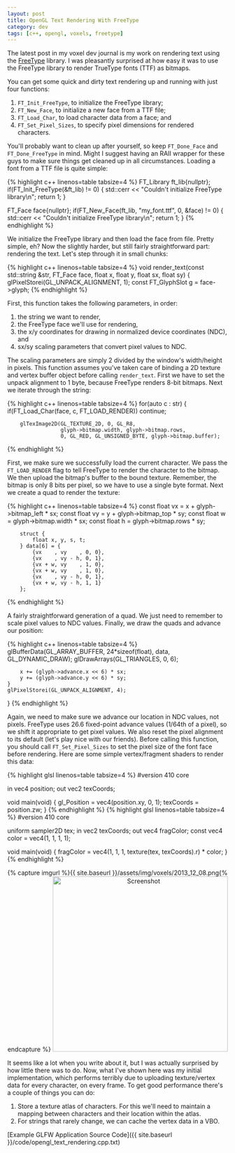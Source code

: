```yaml
---
layout: post
title: OpenGL Text Rendering With FreeType
category: dev
tags: [c++, opengl, voxels, freetype]
---
```

The latest post in my voxel dev journal is my work on rendering text using the
[FreeType](//www.freetype.org) library. I was pleasantly surprised at how easy
it was to use the FreeType library to render TrueType fonts (TTF) as bitmaps.


You can get some quick and dirty text rendering up and running with just four
functions:

 1. `FT_Init_FreeType`, to initialize the FreeType library;
 2. `FT_New_Face`, to initialize a new face from a TTF file;
 3. `FT_Load_Char`, to load character data from a face; and
 4. `FT_Set_Pixel_Sizes`, to specify pixel dimensions for rendered characters.

You'll probably want to clean up after yourself, so keep `FT_Done_Face` and
`FT_Done_FreeType` in mind. Might I suggest having an RAII wrapper for these
guys to make sure things get cleaned up in all circumstances. Loading a font
from a TTF file is quite simple:

{% highlight c++ linenos=table tabsize=4 %}
FT_Library ft_lib{nullptr};
if(FT_Init_FreeType(&ft_lib) != 0) {
	std::cerr << "Couldn't initialize FreeType library\n";
	return 1;
}

FT_Face face{nullptr};
if(FT_New_Face(ft_lib, "my_font.ttf", 0, &face) != 0) {
	std::cerr << "Couldn't initialize FreeType library\n";
	return 1;
}
{% endhighlight %}

We initialize the FreeType library and then load the face from file. Pretty
simple, eh? Now the slightly harder, but still fairly straightforward part:
rendering the text. Let's step through it in small chunks:

{% highlight c++ linenos=table tabsize=4 %}
void render_text(const std::string &str, FT_Face face, float x, float y, float sx, float sy) {
    glPixelStorei(GL_UNPACK_ALIGNMENT, 1);
	const FT_GlyphSlot g = face->glyph;
{% endhighlight %}

First, this function takes the following parameters, in order:

  1. the string we want to render,
  2. the FreeType face we'll use for rendering,
  3. the x/y coordinates for drawing in normalized device coordinates (NDC), and
  4. sx/sy scaling parameters that convert pixel values to NDC.

The scaling parameters are simply 2 divided by the window's width/height in
pixels. This function assumes you've taken care of binding a 2D texture and
vertex buffer object before calling `render_text`. First we have to set the
unpack alignment to 1 byte, because FreeType renders 8-bit bitmaps. Next we
iterate through the string:

{% highlight c++ linenos=table tabsize=4 %}
	for(auto c : str) {
		if(FT_Load_Char(face, c, FT_LOAD_RENDER))
			continue;

        glTexImage2D(GL_TEXTURE_2D, 0, GL_R8,
		             glyph->bitmap.width, glyph->bitmap.rows,
                     0, GL_RED, GL_UNSIGNED_BYTE, glyph->bitmap.buffer);
{% endhighlight %}

First, we make sure we successfully load the current character. We pass the
`FT_LOAD_RENDER` flag to tell FreeType to render the character to the bitmap.
We then upload the bitmap's buffer to the bound texture. Remember, the bitmap
is only 8 bits per pixel, so we have to use a single byte format. Next we
create a quad to render the texture:

{% highlight c++ linenos=table tabsize=4 %}
		const float vx = x + glyph->bitmap_left * sx;
		const float vy = y + glyph->bitmap_top * sy;
		const float w = glyph->bitmap.width * sx;
		const float h = glyph->bitmap.rows * sy;

		struct {
			float x, y, s, t;
		} data[6] = {
			{vx    , vy    , 0, 0},
			{vx    , vy - h, 0, 1},
			{vx + w, vy    , 1, 0},
			{vx + w, vy    , 1, 0},
			{vx    , vy - h, 0, 1},
			{vx + w, vy - h, 1, 1}
		};
{% endhighlight %}

A fairly straightforward generation of a quad. We just need to remember to
scale pixel values to NDC values. Finally, we draw the quads and advance our
position:

{% highlight c++ linenos=table tabsize=4 %}
		glBufferData(GL_ARRAY_BUFFER, 24*sizeof(float), data, GL_DYNAMIC_DRAW);
		glDrawArrays(GL_TRIANGLES, 0, 6);

		x += (glyph->advance.x << 6) * sx;
		y += (glyph->advance.y << 6) * sy;
    }
	glPixelStorei(GL_UNPACK_ALIGNMENT, 4);
}
{% endhighlight %}

Again, we need to make sure we advance our location in NDC values, not pixels.
FreeType uses 26.6 fixed-point advance values (1/64th of a pixel), so we shift
it appropriate to get pixel values. We also reset the pixel alignment to its
default (let's play nice with our friends). Before calling this function, you
should call `FT_Set_Pixel_Sizes` to set the pixel size of the font face before
rendering. Here are some simple vertex/fragment shaders to render this data:

{% highlight glsl linenos=table tabsize=4 %}
#version 410 core

in vec4 position;
out vec2 texCoords;

void main(void) {
	gl_Position = vec4(position.xy, 0, 1);
	texCoords = position.zw;
}
{% endhighlight %}
{% highlight glsl linenos=table tabsize=4 %}
#version 410 core

uniform sampler2D tex;
in vec2 texCoords;
out vec4 fragColor;
const vec4 color = vec4(1, 1, 1, 1);

void main(void) {
	fragColor = vec4(1, 1, 1, texture(tex, texCoords).r) * color;
}
{% endhighlight %}

<p style="text-align: center;">
	{% capture imgurl %}{{ site.baseurl }}/assets/img/voxels/2013_12_08.png{% endcapture %}
	<a href="{{ imgurl }}">
		<img src="{{ imgurl }}" alt="Screenshot" width="400"/>
	</a>
</p>

It seems like a lot when you write about it, but I was actually surprised by
how little there was to do. Now, what I've shown here was my initial
implementation, which performs terribly due to uploading texture/vertex data
for every character, on every frame. To get good performance there's a couple
of things you can do:

  1. Store a texture atlas of characters. For this we'll need to maintain
     a mapping between characters and their location within the atlas.
  2. For strings that rarely change, we can cache the vertex data in a VBO.

[Example GLFW Application Source Code]({{ site.baseurl }}/code/opengl_text_rendering.cpp.txt)
